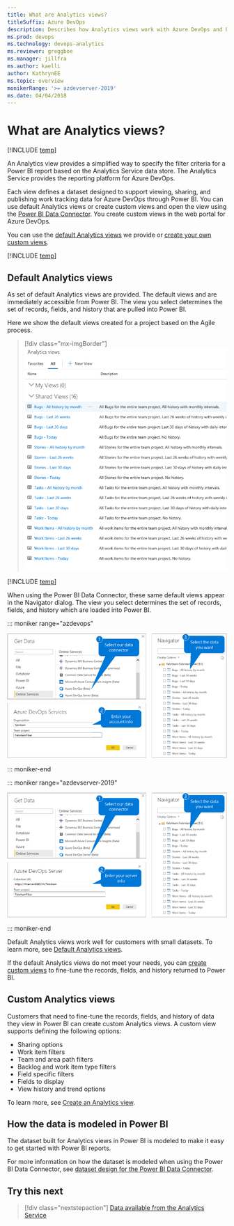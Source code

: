 ```yaml
---
title: What are Analytics views?
titleSuffix: Azure DevOps
description: Describes how Analytics views work with Azure DevOps and Power BI integration 
ms.prod: devops
ms.technology: devops-analytics
ms.reviewer: greggboe
ms.manager: jillfra
ms.author: kaelli
author: KathrynEE
ms.topic: overview
monikerRange: '>= azdevserver-2019'
ms.date: 04/04/2018
---
```



# What are Analytics views?

[!INCLUDE [temp](../../_shared/version-azure-devops.md)]

An Analytics view provides a simplified way to specify the filter criteria for a Power BI report based on the Analytics Service data store. The Analytics Service provides the reporting platform for Azure DevOps.

Each view defines a dataset designed to support viewing, sharing, and publishing work tracking data for Azure DevOps through Power BI. You can use default Analytics views or create custom views and open the view using the [Power BI Data Connector](../powerbi/data-connector-connect.md). You create custom views in the web portal for Azure DevOps. 

You can use the [default Analytics views](analytics-default-views.md) we provide or [create your own custom views](analytics-views-create.md).

[!INCLUDE [temp](../_shared/boards-disabled.md)]

## Default Analytics views

As set of default Analytics views are provided. The default views and are immediately accessible from Power BI. The view you select determines the set of records, fields, and history that are pulled into Power BI.  

Here we show the default views created for a project based on the Agile process. 

> [!div class="mx-imgBorder"] 
> ![Default Analytics views](./_img/default-views/default-views.png)

[!INCLUDE [temp](../_shared/analytics-image-differences.md)] 

When using the Power BI Data Connector, these same default views appear in the Navigator dialog. The view you select determines the set of records, fields, and history which are loaded into Power BI.

::: moniker range="azdevops"

![Power BI Azure DevOps Connector (Beta)](../powerbi/_img/pbi-getstarted-123.png)

::: moniker-end

::: moniker range="azdevserver-2019"

![Power BI Azure DevOps Server Connector (Beta)](../powerbi/_img/pbi-getstarted-123-onprem.png)

::: moniker-end


Default Analytics views work well for customers with small datasets. To learn more, see [Default Analytics views](analytics-default-views.md).

If the default Analytics views do not meet your needs, you can [create custom views](analytics-views-create.md) to fine-tune the records, fields, and history returned to Power BI.


## Custom Analytics views

Customers that need to fine-tune the records, fields, and history of data they view in Power BI can create custom Analytics views. A custom view supports defining the following options:
- Sharing options
- Work item filters 
- Team and area path filters
- Backlog and work item type filters
- Field specific filters 
- Fields to display 
- View history and trend options 

To learn more, see [Create an Analytics view](./analytics-views-create.md).

## How the data is modeled in Power BI

The dataset built for Analytics views in Power BI is modeled to make it easy to get started with Power BI reports.

For more information on how the dataset is modeled when using the Power BI Data Connector, see [dataset design for the Power BI Data Connector](../powerbi/data-connector-dataset.md).

<a id="q-a">  </a>
## Try this next
> [!div class="nextstepaction"]
> [Data available from the Analytics Service](data-available-in-analytics.md)

 

